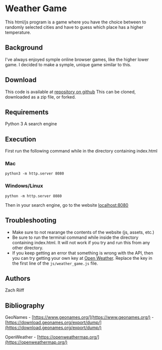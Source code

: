# Weather Game
This html/js program is a game where you have the choice between to randomly selected cities and have to guess which place has a higher temperature.

## Background
I've always enjoyed symple online browser games, like the higher lower game. I decided to make a symple, unique game similar to this. 

## Download
This code is available at [repository on github](https://github.com/zriiff) This can be cloned, downloaded as a zip file, or forked.

## Requirements
Python 3
A search engine

## Execution
First run the following command while in the directory containing index.html
### Mac
`python3 -m http.server 8080`
### Windows/Linux
`python -m http.server 8080`

Then in your search engine, go to the website [localhost:8080](http://localhost:8080)


## Troubleshooting
 - Make sure to not rearange the contents of the website (js, assets, etc.)
 - Be sure to run the terminal command while inside the directory containing index.html. It will not work if you try and run this from any other directory.
 - If you keep getting an error that something is wrong with the API, then you can try getting your own key at [Open Weather](https://openweathermap.org/). Replace the key in the first line of the `js/weather_game.js` file.

## Authors
Zach Riiff

## Bibliography
GeoNames - [https://www.geonames.org/](https://www.geonames.org/) - [https://download.geonames.org/export/dump/](https://download.geonames.org/export/dump/)

OpenWeather - [https://openweathermap.org/](https://openweathermap.org/)
